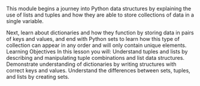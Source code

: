 This module begins a journey into Python data structures by explaining the use of lists and tuples and how they are able to store collections of data in a single variable.

Next, learn about dictionaries and how they function by storing data in pairs of keys and values, and end with Python sets to learn how this type of collection can appear in any order and will only contain unique elements.
Learning Objectives
In this lesson you will:
  Understand tuples and lists by describing and manipulating tuple combinations and list data structures.
  Demonstrate understanding of dictionaries by writing structures with correct keys and values.
  Understand the differences between sets, tuples, and lists by creating sets.
